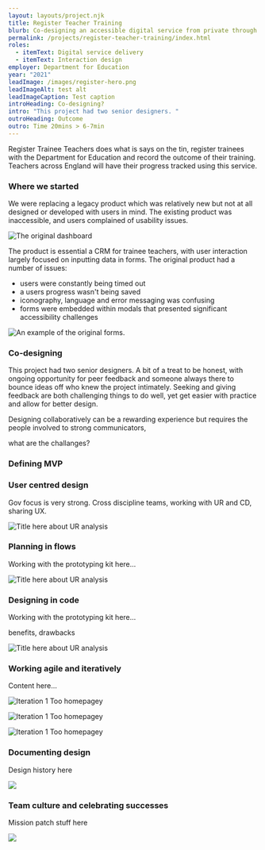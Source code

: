 ```yaml
---
layout: layouts/project.njk
title: Register Teacher Training
blurb: Co-designing an accessible digital service from private through to public beta.
permalink: /projects/register-teacher-training/index.html
roles:
  - itemText: Digital service delivery
  - itemText: Interaction design
employer: Department for Education
year: "2021"
leadImage: /images/register-hero.png
leadImageAlt: test alt
leadImageCaption: Test caption
introHeading: Co-designing?
intro: "This project had two senior designers. "
outroHeading: Outcome
outro: Time 20mins > 6-7min
---
```

Register Trainee Teachers does what is says on the tin, register trainees with the Department for Education and record the outcome of their training. Teachers across England will have their progress tracked using this service. 

### Where we started

We were replacing a legacy product which was relatively new but not at all designed or developed with users in mind. The existing product was inaccessible, and users complained of usability issues.

![The original dashboard](/images/dashboard-example.png "The dashboard or the original product we redesigned. Users struggled with the tasks they needed to complete..")

The product is essential a CRM for trainee teachers, with user interaction largely focused on inputting data in forms. The original product had a number of issues:

* users were constantly being timed out
* a users progress wasn't being saved
* iconography, language and error messaging was confusing 
* forms were embedded within modals that presented significant accessibility challenges

![An example of the original forms.](/images/exit-information.png "There was no way to know how 'complete' a registration was nor what was left to complete.")

### Co-designing

This project had two senior designers. A bit of a treat to be honest, with ongoing opportunity for peer feedback and someone always there to bounce ideas off who knew the project intimately. Seeking and giving feedback are both challenging things to do well, yet get easier with practice and allow for better design. 

Designing collaboratively can be a rewarding experience but requires the people involved to strong communicators, 

what are the challanges?

### Defining MVP

### User centred design

Gov focus is very strong. Cross discipline teams, working with UR and CD, sharing UX.

![](/images/ucd.png "Title here about UR analysis")

### Planning in flows

Working with the prototyping kit here...

![](/images/flows.jpeg  "Title here about UR analysis")

### Designing in code

Working with the prototyping kit here...

benefits, drawbacks

![](/images/code.png "Title here about UR analysis")

### Working agile and iteratively

Content here...

![](/images/iteration.jpg "Iteration 1  Too homepagey")

![](/images/filters.png "Iteration 1  Too homepagey")

![](/images/disabilities.png "Iteration 1  Too homepagey")

### Documenting design

Design history here

![](/images/bat-design-history.netlify.app_register-trainee-teachers_recording-training-outcomes-iteration-2_.png)

### Team culture and celebrating successes

Mission patch stuff here

![](/images/mission-patches.png)